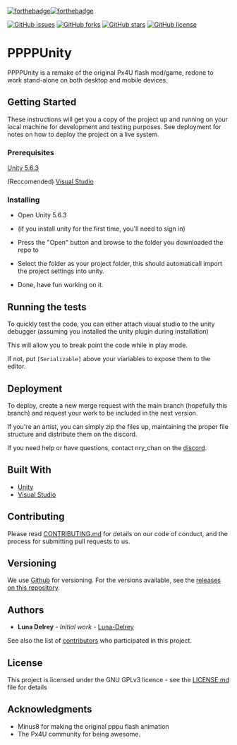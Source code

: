 [![forthebadge](https://forthebadge.com/images/badges/made-with-crayons.svg)](https://forthebadge.com)[![forthebadge](https://forthebadge.com/images/badges/ages-18.svg)](https://forthebadge.com)

[![GitHub issues](https://img.shields.io/github/issues/Luna-Delrey/PPPPUnity.svg)](https://github.com/Luna-Delrey/PPPPUnity/issues)
[![GitHub forks](https://img.shields.io/github/forks/Luna-Delrey/PPPPUnity.svg)](https://github.com/Luna-Delrey/PPPPUnity/network)
[![GitHub stars](https://img.shields.io/github/stars/Luna-Delrey/PPPPUnity.svg)](https://github.com/Luna-Delrey/PPPPUnity/stargazers)
[![GitHub license](https://img.shields.io/github/license/Luna-Delrey/PPPPUnity.svg)](https://github.com/Luna-Delrey/PPPPUnity)

# PPPPUnity

PPPPUnity is a remake of the original Px4U flash mod/game, redone to work stand-alone on both desktop and mobile devices.

## Getting Started

These instructions will get you a copy of the project up and running on your local machine for development and testing purposes. See deployment for notes on how to deploy the project on a live system.

### Prerequisites

[Unity 5.6.3](https://unity3d.com/unity/qa/patch-releases/5.6.3p1)

(Reccomended) [Visual Studio](https://visualstudio.microsoft.com/)


### Installing

* Open Unity 5.6.3

* (if you install unity for the first time, you'll need to sign in)

* Press the "Open" button and browse to the folder you downloaded the repo to

* Select the folder as your project folder, this should automaticall import the project settings into unity.

* Done, have fun working on it.


## Running the tests

To quickly test the code, you can either attach visual studio to the unity debugger
(assuming you installed the unity plugin during installation)

This will allow you to break point the code while in play mode.

If not, put ```[Serializable]``` above your viariables to expose them to the editor.

## Deployment

To deploy, create a new merge request with the main branch (hopefully this branch) and request your work to be included in the next version.

If you're an artist, you can simply zip the files up, maintaining the proper file structure and distribute them on the discord.

If you need help or have questions, contact nry_chan on the [discord](https://discord.gg/dFqXTUg).

## Built With

* [Unity](https://unity3d.com/)
* [Visual Studio](https://visualstudio.microsoft.com/)

## Contributing

Please read [CONTRIBUTING.md](https://gist.github.com/PurpleBooth/b24679402957c63ec426) for details on our code of conduct, and the process for submitting pull requests to us.

## Versioning

We use [Github](https://github.com/) for versioning. For the versions available, see the [releases on this repository](https://github.com/Luna-Delrey/PPPPUnity/releases). 

## Authors

* **Luna Delrey** - *Initial work* - [Luna-Delrey](https://github.com/Luna-Delrey)

See also the list of [contributors](https://github.com/Luna-Delrey/PPPPUnity/graphs/contributors) who participated in this project.

## License

This project is licensed under the GNU GPLv3 licence - see the [LICENSE.md](LICENSE.md) file for details

## Acknowledgments

* Minus8 for making the original pppu flash animation
* The Px4U community for being awesome.
